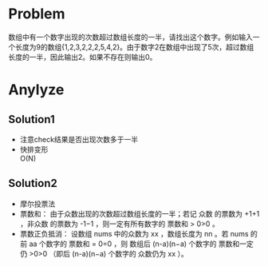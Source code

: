 # Problem
数组中有一个数字出现的次数超过数组长度的一半，请找出这个数字。例如输入一个长度为9的数组{1,2,3,2,2,2,5,4,2}。由于数字2在数组中出现了5次，超过数组长度的一半，因此输出2。如果不存在则输出0。

# Anylyze
## Solution1
- 注意check结果是否出现次数多于一半
- 快排变形\
O(N)

## Solution2
- 摩尔投票法
- 票数和： 由于众数出现的次数超过数组长度的一半；若记 众数 的票数为 +1+1 ，非众数 的票数为 -1−1 ，则一定有所有数字的 票数和 > 0>0 。
- 票数正负抵消： 设数组 nums 中的众数为 xx ，数组长度为 nn 。若 nums 的前 aa 个数字的 票数和 = 0=0 ，则 数组后 (n-a)(n−a) 个数字的 票数和一定仍 >0>0 （即后 (n-a)(n−a) 个数字的 众数仍为 xx ）。

